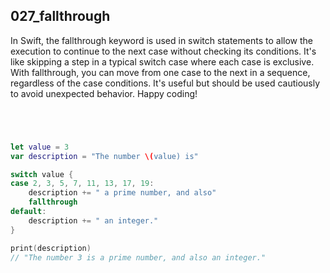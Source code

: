 ## 027_fallthrough

In Swift, the fallthrough keyword is used in switch statements to allow the execution to continue to the next case without checking its conditions. It's like skipping a step in a typical switch case where each case is exclusive. With fallthrough, you can move from one case to the next in a sequence, regardless of the case conditions. It's useful but should be used cautiously to avoid unexpected behavior. Happy coding!

```swift




let value = 3
var description = "The number \(value) is"

switch value {
case 2, 3, 5, 7, 11, 13, 17, 19:
    description += " a prime number, and also"
    fallthrough
default:
    description += " an integer."
}

print(description)
// "The number 3 is a prime number, and also an integer."

```